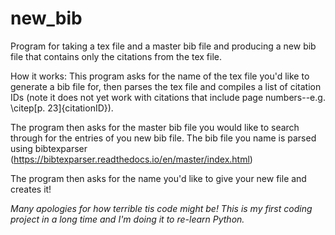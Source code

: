 # new_bib
Program for taking a tex file and a master bib file and producing a new bib file that contains only the citations from the tex file.

How it works:
This program asks for the name of the tex file you'd like to generate a bib file for, then parses the tex file and compiles a list of citation IDs (note it does not yet work with citations that include page numbers--e.g. \citep[p. 23]{citationID}).

The program then asks for the master bib file you would like to search through for the entries of you new bib file. The bib file you name is parsed using bibtexparser (https://bibtexparser.readthedocs.io/en/master/index.html)

The program then asks for the name you'd like to give your new file and creates it!

*Many apologies for how terrible tis code might be! This is my first coding project in a long time and I'm doing it to re-learn Python.*
